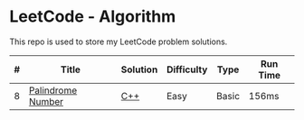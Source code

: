 # LeetCode - Algorithm
This repo is used to store my LeetCode problem solutions.

| # | Title | Solution | Difficulty | Type | Run Time|
|---| ----- | -------- | ---------- |--------|------|
| 8 |[Palindrome Number][8]| [C++][800] | Easy | Basic | 156ms |




[8]: https://leetcode.com/problems/palindrome-number/
[800]: https://github.com/MummyDing/LeetCode/blob/master/C%2B%2B/Palindrome_Number/main.cpp

